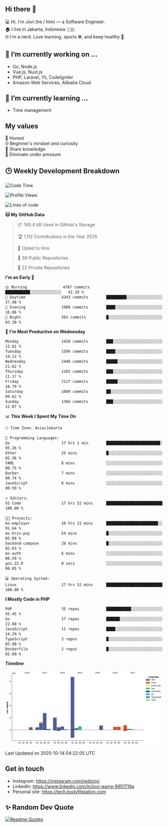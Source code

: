 ## Hi there 👋
💻 Hi, I'm Jovi (he / him) — a Software Engineer.\
🏠 I live in Jakarta, Indonesia 🇮🇩.\
🤓 I'm a nerd. Love learning, sports ⚽️, and keep healthy 🧘.

## 🔭 I’m currently working on ...
- Go, Node.js
- Vue.js, Nuxt.js
- PHP, Laravel, Yii, CodeIgniter
- Amazon Web Services, Alibaba Cloud

## 🌱 I’m currently learning ...
- Time management

## My values
💖 Honest\
🤓 Beginner's mindset and curiosity\
🙌 Share knowledge\
🧘 Eliminate under pressure

## 🕒 Weekly Development Breakdown
<!--START_SECTION:waka-->
![Code Time](http://img.shields.io/badge/Code%20Time-5%2C866%20hrs%2016%20mins-blue)

![Profile Views](http://img.shields.io/badge/Profile%20Views-20-blue)

![Lines of code](https://img.shields.io/badge/From%20Hello%20World%20I%27ve%20Written-20.3%20million%20lines%20of%20code-blue)

**🐱 My GitHub Data** 

> 📦 145.4 kB Used in GitHub's Storage 
 > 
> 🏆 1,112 Contributions in the Year 2025
 > 
> 💼 Opted to Hire
 > 
> 📜 39 Public Repositories 
 > 
> 🔑 22 Private Repositories 
 > 
**I'm an Early 🐤** 

```text
🌞 Morning                4787 commits        ███████████░░░░░░░░░░░░░░   42.28 % 
🌆 Daytime                4243 commits        █████████░░░░░░░░░░░░░░░░   37.48 % 
🌃 Evening                1909 commits        ████░░░░░░░░░░░░░░░░░░░░░   16.86 % 
🌙 Night                  383 commits         █░░░░░░░░░░░░░░░░░░░░░░░░   03.38 % 
```
📅 **I'm Most Productive on Wednesday** 

```text
Monday                   1428 commits        ███░░░░░░░░░░░░░░░░░░░░░░   12.61 % 
Tuesday                  1599 commits        ████░░░░░░░░░░░░░░░░░░░░░   14.12 % 
Wednesday                2448 commits        █████░░░░░░░░░░░░░░░░░░░░   21.62 % 
Thursday                 1265 commits        ███░░░░░░░░░░░░░░░░░░░░░░   11.17 % 
Friday                   2127 commits        █████░░░░░░░░░░░░░░░░░░░░   18.79 % 
Saturday                 1089 commits        ██░░░░░░░░░░░░░░░░░░░░░░░   09.62 % 
Sunday                   1366 commits        ███░░░░░░░░░░░░░░░░░░░░░░   12.07 % 
```


📊 **This Week I Spent My Time On** 

```text
🕑︎ Time Zone: Asia/Jakarta

💬 Programming Languages: 
Go                       17 hrs 1 min        ████████████████████████░   95.26 % 
Other                    25 mins             █░░░░░░░░░░░░░░░░░░░░░░░░   02.36 % 
YAML                     8 mins              ░░░░░░░░░░░░░░░░░░░░░░░░░   00.75 % 
Docker                   7 mins              ░░░░░░░░░░░░░░░░░░░░░░░░░   00.74 % 
JavaScript               6 mins              ░░░░░░░░░░░░░░░░░░░░░░░░░   00.59 % 

🔥 Editors: 
VS Code                  17 hrs 52 mins      █████████████████████████   100.00 % 

🐱‍💻 Projects: 
ms-employer              16 hrs 22 mins      ███████████████████████░░   91.64 % 
ms-hris-pay              54 mins             █░░░░░░░░░░░░░░░░░░░░░░░░   05.09 % 
backend-compose          28 mins             █░░░░░░░░░░░░░░░░░░░░░░░░   02.63 % 
ms-auth                  6 mins              ░░░░░░░░░░░░░░░░░░░░░░░░░   00.59 % 
go1.22.0                 0 secs              ░░░░░░░░░░░░░░░░░░░░░░░░░   00.05 % 

💻 Operating System: 
Linux                    17 hrs 52 mins      █████████████████████████   100.00 % 
```

**I Mostly Code in PHP** 

```text
PHP                      35 repos            ███████████░░░░░░░░░░░░░░   45.45 % 
Go                       17 repos            ██████░░░░░░░░░░░░░░░░░░░   22.08 % 
JavaScript               11 repos            ████░░░░░░░░░░░░░░░░░░░░░   14.29 % 
TypeScript               3 repos             █░░░░░░░░░░░░░░░░░░░░░░░░   03.90 % 
Dockerfile               2 repos             █░░░░░░░░░░░░░░░░░░░░░░░░   02.60 % 
```



**Timeline**

![Lines of Code chart](https://raw.githubusercontent.com/redzjovi/redzjovi/master/assets/bar_graph.png)


 Last Updated on 2025-10-14 04:22:05 UTC
<!--END_SECTION:waka-->

## Get in touch
- Instagram: https://instagram.com/redzjovi
- LinkedIn: https://www.linkedin.com/in/jovi-wang-9951719a
- Personal site: https://tech.bodyfitstation.com

## ✨ Random Dev Quote
[![Readme Quotes](https://quotes-github-readme.vercel.app/api?type=horizontal&border=true)](https://github.com/piyushsuthar/github-readme-quotes)
